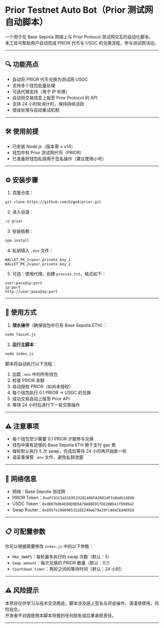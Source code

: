 # Prior Testnet Auto Bot（Prior 测试网自动脚本）

一个用于在 Base Sepolia 网络上与 Prior Protocol 测试网交互的自动化脚本。  
本工具可帮助用户自动完成 PRIOR 代币与 USDC 的兑换流程，参与测试网活动。

---

## 🔍 功能亮点

- 自动将 PRIOR 代币兑换为测试网 USDC  
- 支持多个钱包批量处理  
- 可选代理支持（用于 IP 轮换）  
- 自动将交易信息上报至 Prior Protocol 的 API  
- 支持 24 小时轮询计时，保持持续活跃  
- 错误处理与自动重试机制  

---

## 🛠️ 使用前提

- 已安装 Node.js（版本需 ≥ v14）  
- 钱包中有 Prior 测试网代币（PRIOR）  
- 已准备好钱包私钥用于签名操作（建议使用小号）

---

## ⚙️ 安装步骤

1. 克隆仓库：
```bash
git clone https://github.com/Gzgod/prior.git
```

2. 进入目录：
```bash
cd prior
```

3. 安装依赖：
```bash
npm install
```

4. 私钥填入 `.env` 文件：
```env
WALLET_PK_1=your_private_key_1
WALLET_PK_2=your_private_key_2
```

5. 可选：使用代理，创建 `proxies.txt`，格式如下：
```
user:pass@ip:port
ip:port
http://user:pass@ip:port
```

---

## 🚀 使用方式

1. **领水操作**（确保钱包中已有 Base Sepolia ETH）：
```bash
node faucet.js
```

2. **运行主脚本**：
```bash
node index.js
```

脚本将自动执行以下流程：

1. 加载 `.env` 中的所有钱包  
2. 检查 PRIOR 余额  
3. 自动授权 PRIOR（如尚未授权）  
4. 每个钱包执行 0.1 PRIOR → USDC 的兑换  
5. 成功交易自动上报至 Prior API  
6. 等待 24 小时后进行下一轮交换操作  

---

## ⚠️ 注意事项

- 每个钱包至少需要 0.1 PRIOR 才能参与兑换  
- 钱包中需有足够的 Base Sepolia ETH 用于支付 gas 费  
- 每轮默认执行 5 次 swap，完成后等待 24 小时再开始新一轮  
- 请妥善保管 `.env` 文件，避免私钥泄露  

---

## 🔗 网络信息

- 网络：Base Sepolia 测试网  
- PRIOR Token：`0xeFC91C5a51E8533282486FA2601dFfe0a0b16EDb`  
- USDC Token：`0xdB07b0b4E88D9D5A79A08E91fEE20Bb41f9989a2`  
- Swap Router：`0x8957e1988905311EE249e679a29fc9deCEd4D910`

---

## 📋 可配置参数

你可以根据需要修改 `index.js` 中的以下参数：

- `MAX_SWAPS`：每轮最多执行的 swap 次数（默认：5）  
- `Swap amount`：每次兑换的 PRIOR 数量（默认：0.1）  
- `Countdown timer`：两轮之间的等待时间（默认：24 小时）  

---

## ⚠️ 风险提示

本项目仅供学习与技术交流用途，脚本涉及链上签名与资金操作，请谨慎使用，风险自负。  
开发者不对因使用本脚本导致的任何损失或后果承担责任。

---

<!-- Auto-update: 2025-10-14T05:24:50.591519 -->

<!-- Auto-update: 2025-10-17T11:21:24.495297 -->
